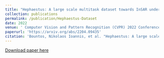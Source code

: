 ```yaml
---
title: "Hephaestus: A large scale multitask dataset towards InSAR understanding"
collection: publications
permalink: /publication/Hephaestus-Dataset
date: 2022
venue: ' Computer Vision and Pattern Recognition (CVPR) 2022 Conference Workshop: EARTHVISION'
paperurl: 'https://arxiv.org/abs/2204.09435'
citation: 'Bountos, Nikolaos Ioannis, et al. "Hephaestus: A large scale multitask dataset towards InSAR understanding." arXiv preprint arXiv:2204.09435 (2022).'
---
```


[Download paper here](https://arxiv.org/abs/2204.09435)

